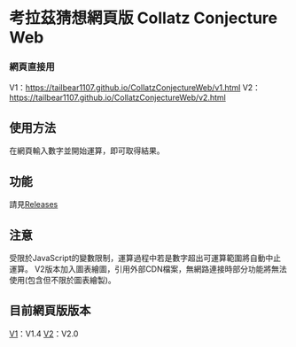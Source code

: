 # 考拉茲猜想網頁版 Collatz Conjecture Web
### 網頁直接用
V1：<https://tailbear1107.github.io/CollatzConjectureWeb/v1.html>
V2：<https://tailbear1107.github.io/CollatzConjectureWeb/v2.html>

## 使用方法
在網頁輸入數字並開始運算，即可取得結果。

## 功能
請見[Releases](https://github.com/TailBear1107/CollatzConjectureWeb/releases)

## 注意
受限於JavaScript的變數限制，運算過程中若是數字超出可運算範圍將自動中止運算。
V2版本加入圖表繪圖，引用外部CDN檔案，無網路連接時部分功能將無法使用(包含但不限於圖表繪製)。

## 目前網頁版版本
[V1](https://tailbear1107.github.io/CollatzConjectureWeb/v1.html)：V1.4
[V2](https://tailbear1107.github.io/CollatzConjectureWeb/v2.html)：V2.0
